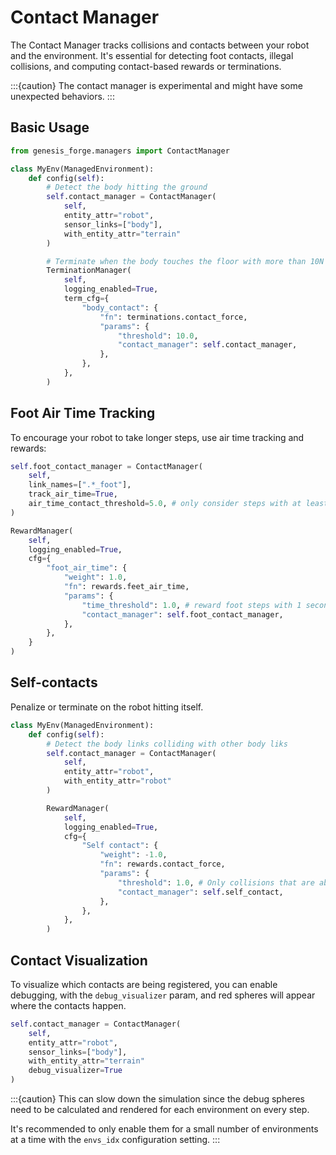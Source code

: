 # Contact Manager

The Contact Manager tracks collisions and contacts between your robot and the environment. It's essential for detecting foot contacts, illegal collisions, and computing contact-based rewards or terminations.

:::{caution}
The contact manager is experimental and might have some unexpected behaviors.
:::

## Basic Usage

```python
from genesis_forge.managers import ContactManager

class MyEnv(ManagedEnvironment):
    def config(self):
        # Detect the body hitting the ground
        self.contact_manager = ContactManager(
            self,
            entity_attr="robot",
            sensor_links=["body"],
            with_entity_attr="terrain"
        )

        # Terminate when the body touches the floor with more than 10N
        TerminationManager(
            self,
            logging_enabled=True,
            term_cfg={
                "body_contact": {
                    "fn": terminations.contact_force,
                    "params": {
                        "threshold": 10.0,
                        "contact_manager": self.contact_manager,
                    },
                },
            },
        )
```

## Foot Air Time Tracking

To encourage your robot to take longer steps, use air time tracking and rewards:

```python
self.foot_contact_manager = ContactManager(
    self,
    link_names=[".*_foot"],
    track_air_time=True,
    air_time_contact_threshold=5.0, # only consider steps with at least 5N of force
)

RewardManager(
    self,
    logging_enabled=True,
    cfg={
        "foot_air_time": {
            "weight": 1.0,
            "fn": rewards.feet_air_time,
            "params": {
                "time_threshold": 1.0, # reward foot steps with 1 second of air time
                "contact_manager": self.foot_contact_manager,
            },
        },
    }
)
```

## Self-contacts

Penalize or terminate on the robot hitting itself.

```python
class MyEnv(ManagedEnvironment):
    def config(self):
        # Detect the body links colliding with other body liks
        self.contact_manager = ContactManager(
            self,
            entity_attr="robot",
            with_entity_attr="robot"
        )

        RewardManager(
            self,
            logging_enabled=True,
            cfg={
                "Self contact": {
                    "weight": -1.0,
                    "fn": rewards.contact_force,
                    "params": {
                        "threshold": 1.0, # Only collisions that are above 1.0N
                        "contact_manager": self.self_contact,
                    },
                },
            },
        )
```

## Contact Visualization

To visualize which contacts are being registered, you can enable debugging, with the `debug_visualizer` param, and red spheres will appear where the contacts happen.

```python
self.contact_manager = ContactManager(
    self,
    entity_attr="robot",
    sensor_links=["body"],
    with_entity_attr="terrain"
    debug_visualizer=True
)
```

:::{caution}
This can slow down the simulation since the debug spheres need to be calculated and rendered for each environment on every step.

It's recommended to only enable them for a small number of environments at a time with the `envs_idx` configuration setting.
:::
